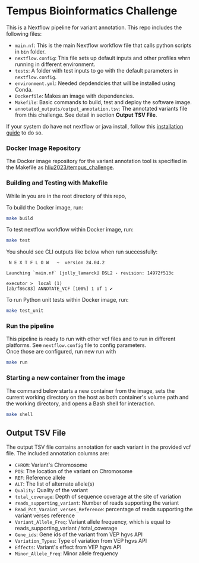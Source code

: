 # Tempus Bioinformatics Challenge

This is a Nextflow pipeline for variant annotation. This repo includes the following files:

- `main.nf`: This is the main Nextflow workflow file that calls python scripts in `bin` folder.
- `nextflow.config`: This file sets up default inputs and other profiles whrn running in different environment.
- `tests`: A folder with test inputs to go with the default parameters in `nextflow.config`.
- `environment.yml`: Needed depdendcies that will be installed using Conda.
- `Dockerfile`: Makes an image with dependencies.
- `Makefile`: Basic commands to build, test and deploy the software image.
- `annotated_outputs/output_annotation.tsv`: The annotated variants file from this challenge. See detail in section **Output TSV File**.

If your system do have not nextflow or java install, follow this [installation guide](https://www.nextflow.io/docs/latest/install.html) to do so.

### Docker Image Repository

The Docker image repository for the variant annotation tool is specified in the Makefile as [hliu2023/tempus_challenge](https://hub.docker.com/repository/docker/hliu2023/tempus_challenge/general).

### Building and Testing with Makefile

While in you are in the root directory of this repo,

To build the Docker image, run:

```bash
make build
```

To test nextflow workflow within Docker image, run:

```bash
make test
```

You should see CLI outputs like below when run successfully:

```
 N E X T F L O W   ~  version 24.04.2

Launching `main.nf` [jolly_lamarck] DSL2 - revision: 14972f513c

executor >  local (1)
[ab/f86c83] ANNOTATE_VCF [100%] 1 of 1 ✔
```

To run Python unit tests within Docker image, run:

```bash
make test_unit
```

### Run the pipeline

This pipeline is ready to run with other vcf files and to run in different platforms. See `nextflow.config` file to config parameters.  
Once those are configured, run new run with

```bash
make run
```

### Starting a new container from the image

The command below starts a new container from the image, sets the current working directory on the host as both container's volume path and the working directory, and opens a Bash shell for interaction.

```bash
make shell
```

## Output TSV File

The output TSV file contains annotation for each variant in the provided vcf file. The included annotation columns are:
- `CHROM`: Variant's Chromosome
- `POS`: The location of the variant on Chromosome
- `REF`: Reference allele
- `ALT`: The list of alternate allele(s)
- `Quality`: Quality of the variant
- `total_coverage`: Depth of sequence coverage at the site of variation
- `reads_supporting_variant`: Number of reads supporting the variant
- `Read_Pct_Varaint_verses_Reference`: percentage of reads supporting the variant verses reference
- `Variant_Allele_Freq`: Variant allele frequency, which is equal to reads_supporting_variant / total_coverage
- `Gene_ids`: Gene ids of the variant from VEP hgvs API
- `Variation_Types`: Type of variation from VEP hgvs API
- `Effects`: Variant's effect from VEP hgvs API
- `Minor_Allele_Freq`: Minor allele frequency

